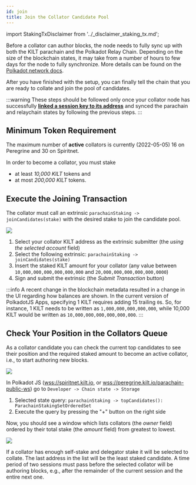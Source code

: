```yaml
---
id: join
title: Join the Collator Candidate Pool
---
```


import StakingTxDisclaimer from '../_disclaimer_staking_tx.md';

Before a collator can author blocks, the node needs to fully sync up with both the KILT parachain and the Polkadot Relay Chain.
Depending on the size of the blockchain states, it may take from a number of hours to few days for the node to fully synchronize.
More details can be found on the [Polkadot network docs](https://wiki.polkadot.network/docs/maintain-guides-how-to-validate-polkadot#synchronize-chain-data).

After you have finished with the setup, you can finally tell the chain that you are ready to collate and join the pool of candidates.

:::warning
These steps should be followed only once your collator node has successfully [**linked a session key to its address**](./04_session_keys.md) and synced the parachain and relaychain states by following the previous steps.
:::

## Minimum Token Requirement

The maximum number of **active** collators is currently (2022-05-05) 16 on Peregrine and 30 on Spiritnet.

In order to become a collator, you must stake
- at least *10,000 KILT* tokens and
- at most *200,000 KILT* tokens.

## Execute the Joining Transaction

The collator must call an extrinsic `parachainStaking -> joinCandidates(stake)` with the desired stake to join the candidate pool.

<StakingTxDisclaimer />

![](/img/chain/parachainStaking-joinCandidates.png)

1. Select your collator KILT address as the extrinsic submitter (the *using the selected account* field)
2. Select the following extrinsic: `parachainStaking -> joinCandidates(stake)`
3. Insert the staked KILT amount for your collator (any value between `10,000,000,000,000,000,000` and `20,000,000,000,000,000,0000`)
4. Sign and submit the extrinsic (the *Submit Transaction* button)

:::info
A recent change in the blockchain metadata resulted in a change in the UI regarding how balances are shown.
In the current version of PolkadotJS Apps, specifying 1 KILT requires adding 15 trailing `0`s.
So, for instance, 1 KILT needs to be written as `1,000,000,000,000,000`, while 10,000 KILT would be written as `10,000,000,000,000,000,000`.
:::

## Check Your Position in the Collators Queue

As a collator candidate you can check the current top candidates to see their position and the required staked amount to become an active collator, i.e., to start authoring new blocks.

![](/img/chain/parachainStaking-topCandidates1.png)

In Polkadot JS ([wss://spiritnet.kilt.io](https://polkadot.js.org/apps/?rpc=wss%3A%2F%2Fkilt-rpc.dwellir.com#/explorer), or [wss://peregrine.kilt.io/parachain-public-ws](https://polkadot.js.org/apps/?rpc=wss%3A%2F%2Fperegrine-stg.kilt.io%2Fpara-public-ws#/explorer)) go to `Developer -> Chain state -> Storage`

1. Selected state query: `parachainStaking -> topCandidates(): ParachainStakingSetOrderedSet`
2. Execute the query by pressing the "+" button on the right side

Now, you should see a window which lists collators (the *owner* field) ordered by their total stake (the *amount* field) from greatest to lowest.

![](/img/chain/parachainStaking-topCandidates2.png)

If a collator has enough self-stake and delegator stake it will be selected to collate.
The last address in the list will be the least staked candidate.
A time period of two sessions must pass before the selected collator will be authoring blocks, e.g.,  after the remainder of the current session and the entire next one.
